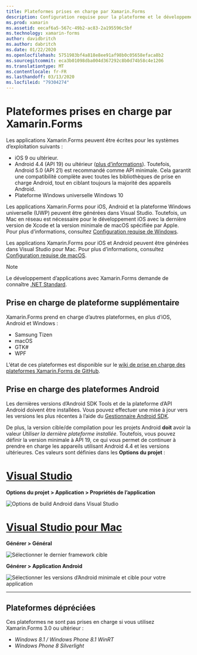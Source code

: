 ```yaml
---
title: Plateformes prises en charge par Xamarin.Forms
description: Configuration requise pour la plateforme et le développement pour Xamarin.Forms.
ms.prod: xamarin
ms.assetid: eecaf6a5-567c-49b2-ac83-2a195596c5bf
ms.technology: xamarin-forms
author: davidbritch
ms.author: dabritch
ms.date: 01/22/2020
ms.openlocfilehash: 5751983bf4a818e8ee91af98b0c05658efaca8b2
ms.sourcegitcommit: eca3b01098dba004d367292c8b0d74b58c4e1206
ms.translationtype: MT
ms.contentlocale: fr-FR
ms.lasthandoff: 03/13/2020
ms.locfileid: "79304274"
---
```

# <a name="xamarinforms-supported-platforms"></a>Plateformes prises en charge par Xamarin.Forms

Les applications Xamarin.Forms peuvent être écrites pour les systèmes d’exploitation suivants :

- iOS 9 ou ultérieur.
- Android 4.4 (API 19) ou ultérieur ([plus d’informations](#android-platform-support)). Toutefois, Android 5.0 (API 21) est recommandé comme API minimale. Cela garantit une compatibilité complète avec toutes les bibliothèques de prise en charge Android, tout en ciblant toujours la majorité des appareils Android.
- Plateforme Windows universelle Windows 10

Les applications Xamarin.Forms pour iOS, Android et la plateforme Windows universelle (UWP) peuvent être générées dans Visual Studio. Toutefois, un Mac en réseau est nécessaire pour le développement iOS avec la dernière version de Xcode et la version minimale de macOS spécifiée par Apple. Pour plus d’informations, consultez [Configuration requise de Windows](~/cross-platform/get-started/requirements.md#windows-requirements).

Les applications Xamarin.Forms pour iOS et Android peuvent être générées dans Visual Studio pour Mac. Pour plus d’informations, consultez [Configuration requise de macOS](~/cross-platform/get-started/requirements.md#macos-requirements).

> [!NOTE]
> Le développement d’applications avec Xamarin.Forms demande de connaître [.NET Standard](~/cross-platform/app-fundamentals/net-standard.md).

## <a name="additional-platform-support"></a>Prise en charge de plateforme supplémentaire

Xamarin.Forms prend en charge d’autres plateformes, en plus d’iOS, Android et Windows :

- Samsung Tizen
- macOS
- GTK#
- WPF

L’état de ces plateformes est disponible sur le [wiki de prise en charge des plateformes Xamarin.Forms de GitHub](https://github.com/xamarin/Xamarin.Forms/wiki/Platform-Support).

## <a name="android-platform-support"></a>Prise en charge des plateformes Android

Les dernières versions d’Android SDK Tools et de la plateforme d’API Android doivent être installées. Vous pouvez effectuer une mise à jour vers les versions les plus récentes à l’aide du [Gestionnaire Android SDK](~/android/get-started/installation/android-sdk.md).

De plus, la version cible/de compilation pour les projets Android **doit** avoir la valeur *Utiliser la dernière plateforme installée*. Toutefois, vous pouvez définir la version minimale à API 19, ce qui vous permet de continuer à prendre en charge les appareils utilisant Android 4.4 et les versions ultérieures. Ces valeurs sont définies dans les **Options du projet** :

# <a name="visual-studio"></a>[Visual Studio](#tab/windows)

**Options du projet > Application > Propriétés de l’application**

![Options de build Android dans Visual Studio](requirements-images/options-android-vs-sml.png)

# <a name="visual-studio-for-mac"></a>[Visual Studio pour Mac](#tab/macos)

**Générer > Général**

![Sélectionner le dernier framework cible](requirements-images/options-general-sml.png)

**Générer > Application Android**

![Sélectionner les versions d’Android minimale et cible pour votre application](requirements-images/options-android-sml.png)

-----

## <a name="deprecated-platforms"></a>Plateformes dépréciées

Ces plateformes ne sont pas prises en charge si vous utilisez Xamarin.Forms 3.0 ou ultérieur :

- *Windows 8.1 / Windows Phone 8.1 WinRT*
- *Windows Phone 8 Silverlight*

